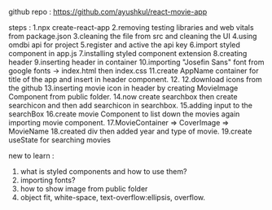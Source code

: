 github repo : https://github.com/ayushkul/react-movie-app

steps :
1.npx create-react-app
2.removing testing libraries and web vitals from package.json
3.cleaning the file from src and cleaning the UI
4.using omdbi api for project
5.register and active the api key
6.import styled component in app.js
7.installing styled component extension
8.creating header
9.inserting header in container
10.importing "Josefin Sans" font from google fonts -> index.html then index.css
11.create AppName container for title of the app and insert in header component. 12.
12.download icons from the github
13.inserting movie icon in header by creating MovieImage Component from public folder.
14.now create searchbox then create searchicon and then add searchicon in searchbox.
15.adding input to the searchBox
16.create movie Component to list down the movies again importing movie component.
17.MovieContainer => CoverImage => MovieName
18.created div then added year and type of movie.
19.create useState for searching movies

new to learn :

1. what is styled components and how to use them?
2. importing fonts?
3. how to show image from public folder
4. object fit, white-space, text-overflow:ellipsis, overflow.
